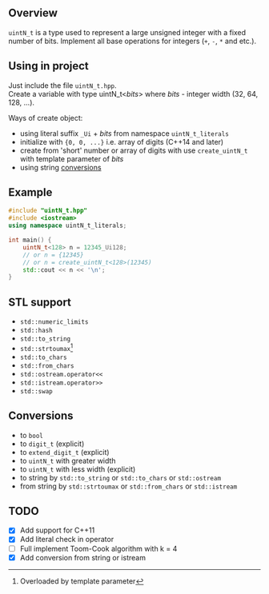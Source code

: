 ## Overview

`uintN_t` is a type used to represent a large unsigned integer with a fixed number of bits.
Implement all base operations for integers (`+`, `-`, `*` and etc.).

## Using in project

Just include the file `uintN_t.hpp`.  
Create a variable with type uintN_t<*bits*> where *bits* - integer width (32, 64, 128, ...).

Ways of create object:
- using literal suffix `_Ui` + *bits* from namespace `uintN_t_literals`
- initialize with `{0, 0, ...}` i.e. array of digits (C++14 and later)
- create from 'short' number or array of digits with use `create_uintN_t` with template parameter of *bits*
- using string [conversions](#Conversions)

## Example

``` cpp
#include "uintN_t.hpp"
#include <iostream>
using namespace uintN_t_literals;

int main() {
    uintN_t<128> n = 12345_Ui128;
    // or n = {12345}
    // or n = create_uintN_t<128>(12345)
    std::cout << n << '\n';
}
```

## STL support

- `std::numeric_limits`
- `std::hash`
- `std::to_string`
- `std::strtoumax`[^1]
- `std::to_chars`
- `std::from_chars`
- `std::ostream.operator<<`
- `std::istream.operator>>`
- `std::swap`

## Conversions

- to `bool`
- to `digit_t` (explicit)
- to `extend_digit_t` (explicit)
- to `uintN_t` with greater width
- to `uintN_t` with less width (explicit)
- to string by `std::to_string` or `std::to_chars` or `std::ostream`
- from string by `std::strtoumax` or `std::from_chars` or `std::istream`

## TODO

- [x] Add support for C++11
- [x] Add literal check in operator
- [ ] Full implement Toom-Cook algorithm with k = 4
- [x] Add conversion from string or istream

[^1]: Overloaded by template parameter